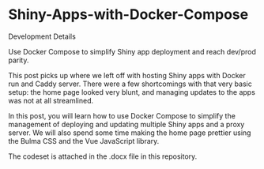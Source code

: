 # Shiny-Apps-with-Docker-Compose
Development Details

 Use Docker Compose to simplify Shiny app deployment and reach dev/prod parity. 

This post picks up where we left off with hosting Shiny apps with Docker run and Caddy server. There were a few shortcomings with that very basic setup: the home page looked very blunt, and managing updates to the apps was not at all streamlined.

In this post, you will learn how to use Docker Compose to simplify the management of deploying and updating multiple Shiny apps and a proxy server. We will also spend some time making the home page prettier using the Bulma CSS and the Vue JavaScript library.

The codeset is attached in the .docx file in this repository.
